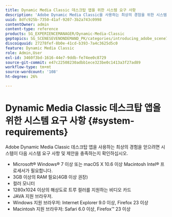 ```yaml
---
title: Dynamic Media Classic 데스크탑 앱을 위한 시스템 요구 사항
description: 'Adobe Dynamic Media Classic을 사용하는 최상의 경험을 위한 시스템 요구 사항에 대해 알아봅니다. '
uuid: 8dfc925b-7350-41af-9207-3b2a743c0998
contentOwner: admin
content-type: reference
products: SG_EXPERIENCEMANAGER/Dynamic-Media-Classic
geptopics: SG_SCENESEVENONDEMAND_PK/categories/introducing_adobe_scene7
discoiquuid: 27278fef-8b0e-41cd-b393-7a4c3625d5c0
feature: Dynamic Media Classic
role: Admin,User
exl-id: 3460f3bd-1616-44e7-9ddb-fe74ee0c8729
source-git-commit: e47c22508230adbb1ece323be0c1413a3f27ad89
workflow-type: tm+mt
source-wordcount: '108'
ht-degree: 26%

---
```


# Dynamic Media Classic 데스크탑 앱을 위한 시스템 요구 사항 {#system-requirements}

Adobe Dynamic Media Classic 데스크탑 앱을 사용하는 최상의 경험을 얻으려면 시스템이 다음 시스템 요구 사항 및 제안을 충족하는지 확인하십시오.

* Microsoft® Windows® 7 이상 또는 macOS X 10.6 이상 Macintosh Intel® 프로세서가 필요합니다.
* 3GB 이상의 RAM 필요(4GB 이상 권장)
* 컬러 모니터
* 1280x1024 이상의 해상도로 트루 컬러를 지원하는 비디오 카드
* JAVA 지원 브라우저.
* Windows 지원 브라우저: Internet Explorer 9.0 이상, Firefox 23 이상
* Macintosh 지원 브라우저: Safari 6.0 이상, Firefox™ 23 이상
